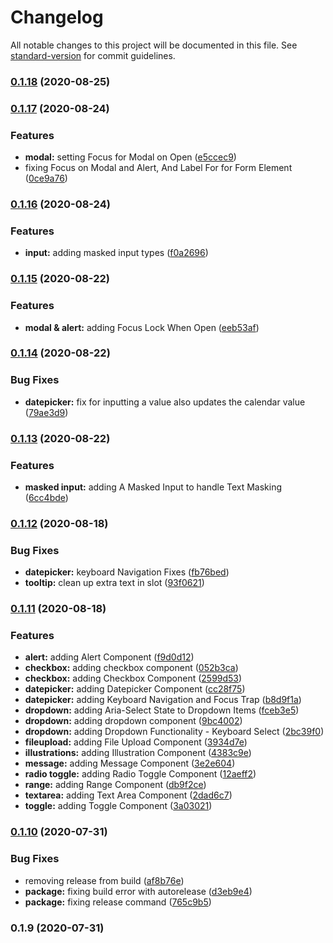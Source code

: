 # Changelog

All notable changes to this project will be documented in this file. See [standard-version](https://github.com/conventional-changelog/standard-version) for commit guidelines.

### [0.1.18](https://tfs.prd.costargroup.com///compare/v0.1.17...v0.1.18) (2020-08-25)

### [0.1.17](https://tfs.prd.costargroup.com///compare/v0.1.16...v0.1.17) (2020-08-24)


### Features

* **modal:** setting Focus for Modal on Open ([e5ccec9](https://tfs.prd.costargroup.com///commit/e5ccec9ae0506b67da908c6ae1b96b55a129a191))
* fixing Focus on Modal and Alert, And Label For for Form Element ([0ce9a76](https://tfs.prd.costargroup.com///commit/0ce9a7694069c23533afc0bdc7e4dee28a898680))

### [0.1.16](https://tfs.prd.costargroup.com///compare/v0.1.15...v0.1.16) (2020-08-24)


### Features

* **input:** adding masked input types ([f0a2696](https://tfs.prd.costargroup.com///commit/f0a2696d6fb4c9ffac7abbc639277f7c3d28d2a3))

### [0.1.15](https://tfs.prd.costargroup.com///compare/v0.1.14...v0.1.15) (2020-08-22)


### Features

* **modal & alert:** adding Focus Lock When Open ([eeb53af](https://tfs.prd.costargroup.com///commit/eeb53afd625076d5baac12e92f59d073915da5e7))

### [0.1.14](https://tfs.prd.costargroup.com///compare/v0.1.13...v0.1.14) (2020-08-22)


### Bug Fixes

* **datepicker:** fix for inputting a value also updates the calendar value ([79ae3d9](https://tfs.prd.costargroup.com///commit/79ae3d9d27bf1ffd4e155138f77458778ec0ebd5))

### [0.1.13](https://tfs.prd.costargroup.com///compare/v0.1.12...v0.1.13) (2020-08-22)


### Features

* **masked input:** adding A Masked Input to handle Text Masking ([6cc4bde](https://tfs.prd.costargroup.com///commit/6cc4bde45749dd198f2b3e294e1a9b316a22015b))

### [0.1.12](https://tfs.prd.costargroup.com///compare/v0.1.11...v0.1.12) (2020-08-18)


### Bug Fixes

* **datepicker:** keyboard Navigation Fixes ([fb76bed](https://tfs.prd.costargroup.com///commit/fb76bedd7e82896076a9651f5afa522c09110229))
* **tooltip:** clean up extra text in slot ([93f0621](https://tfs.prd.costargroup.com///commit/93f0621db5419b9ba00f144c7362a6959042cbfa))

### [0.1.11](https://tfs.prd.costargroup.com///compare/v0.1.10...v0.1.11) (2020-08-18)


### Features

* **alert:** adding Alert Component ([f9d0d12](https://tfs.prd.costargroup.com///commit/f9d0d126dbdc801252d0c567e1b30c27754136da))
* **checkbox:** adding checkbox component ([052b3ca](https://tfs.prd.costargroup.com///commit/052b3cad39b417cd04e345cc11baafcb416625fc))
* **checkbox:** adding Checkbox Component ([2599d53](https://tfs.prd.costargroup.com///commit/2599d533f3aca3b56a416bced0a1a6b5185d70ba))
* **datepicker:** adding Datepicker Component ([cc28f75](https://tfs.prd.costargroup.com///commit/cc28f75dd7d3a0e1df78dd477268d892a6330c43))
* **datepicker:** adding Keyboard Navigation and Focus Trap ([b8d9f1a](https://tfs.prd.costargroup.com///commit/b8d9f1a7635f14fbbcdd5ffc5a08d1012a2092b5))
* **dropdown:** adding Aria-Select State to Dropdown Items ([fceb3e5](https://tfs.prd.costargroup.com///commit/fceb3e52236a9b1e8c4e2bc153fb9d72238cb07b))
* **dropdown:** adding dropdown component ([9bc4002](https://tfs.prd.costargroup.com///commit/9bc40020fa903ebb61aad4dfa824374e38821436))
* **dropdown:** adding Dropdown Functionality - Keyboard Select ([2bc39f0](https://tfs.prd.costargroup.com///commit/2bc39f0ae17c80702d079ab4368bbf358f94210a))
* **fileupload:** adding File Upload Component ([3934d7e](https://tfs.prd.costargroup.com///commit/3934d7ea5424a3eb4209fec3c29899dcdda4c830))
* **illustrations:** adding Illustration Component ([4383c9e](https://tfs.prd.costargroup.com///commit/4383c9ee219d0d2aa6daa9e1ad313a21b470aec7))
* **message:** adding Message Component ([3e2e604](https://tfs.prd.costargroup.com///commit/3e2e604a9793e5a0d6773649c3f2f7bc88c2f2de))
* **radio toggle:** adding Radio Toggle Component ([12aeff2](https://tfs.prd.costargroup.com///commit/12aeff24e21fefaeaa731070770f5ba4d0677eda))
* **range:** adding Range Component ([db9f2ce](https://tfs.prd.costargroup.com///commit/db9f2ce1440ae11be4b77bb12f6cfffd7194ed4b))
* **textarea:** adding Text Area Component ([2dad6c7](https://tfs.prd.costargroup.com///commit/2dad6c7a86fdb5c6deeea241ae26c23876b3aa8d))
* **toggle:** adding Toggle Component ([3a03021](https://tfs.prd.costargroup.com///commit/3a03021a3f558603e7bd9229a47f5427d80f3984))

### [0.1.10](https://tfs.prd.costargroup.com///compare/v0.1.9...v0.1.10) (2020-07-31)


### Bug Fixes

* removing release from build ([af8b76e](https://tfs.prd.costargroup.com///commit/af8b76e21a22d8ee333e2bc2c3e90484192faa5f))
* **package:** fixing build error with autorelease ([d3eb9e4](https://tfs.prd.costargroup.com///commit/d3eb9e4fa22071f386ea5e968dfa771222b37cd6))
* **package:** fixing release command ([765c9b5](https://tfs.prd.costargroup.com///commit/765c9b5e406aa9feab2fe5f7050b4f31e75f286e))

### 0.1.9 (2020-07-31)
